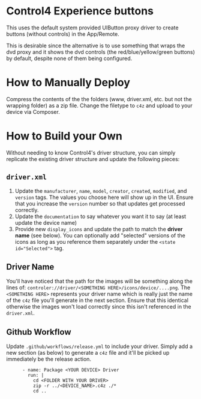 # Control4 Experience buttons
This uses the default system provided UIButton proxy driver to create buttons (without controls) in the App/Remote.

This is desirable since the alternative is to use something that wraps the dvd proxy and it shows the dvd controls (the red/blue/yellow/green buttons) by default, despite none of them being configured.

# How to Manually Deploy
Compress the contents of the the folders (www, driver.xml, etc. but not the wrapping folder) as a zip file. Change the filetype to `c4z` and upload to your device via Composer.

# How to Build your Own
Without needing to know Control4's driver structure, you can simply replicate the existing driver structure and update the following pieces:

## `driver.xml`
1. Update the `manufacturer`, `name`, `model`, `creator`, `created`, `modified`, and `version` tags. The values you choose here will show up in the UI. Ensure that you increase the `version` number so that updates get processed correctly.
2. Update the `documentation` to say whatever you want it to say (at least update the device name)
3. Provide new `display_icons` and update the path to match the **driver name** (see below). You can optionally add "selected" versions of the icons as long as you reference them separately under the `<state id="Selected">` tag.

## **Driver Name**
You'll have noticed that the path for the images will be something along the lines of: `controler://driver/<SOMETHING HERE>/icons/device/....png`. The `<SOMETHING HERE>` represents your driver name which is really just the name of the `c4z` file you'll generate in the next section. Ensure that this identical otherwise the images won't load correctly since this isn't referenced in the `driver.xml`.

## Github Workflow
Update `.github/workflows/release.yml` to include your driver. Simply add a new section (as below) to generate a `c4z` file and it'll be picked up immediately be the release action.

```
      - name: Package <YOUR DEVICE> Driver
        run: |
          cd <FOLDER WITH YOUR DRIVER>
          zip -r ../<DEVICE_NAME>.c4z ./*
          cd ..
```